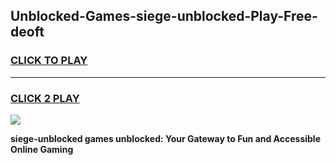 
## Unblocked-Games-siege-unblocked-Play-Free-deoft
<h3>
<a href="https://premium76.site?title=siege-unblocked&ref=19M">CLICK TO PLAY</a></h3>
<hr>

<h3>
<a href="https://premium76.site?title=siege-unblocked&ref=19M">CLICK 2 PLAY</a>
  
</h3>

<a href="https://premium76.site?title=siege-unblocked&ref=19M"><img src="https://clearcache.store/games.png"></a>


**siege-unblocked games unblocked: Your Gateway to Fun and Accessible Online Gaming**
